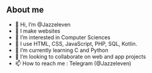 ## About me

- 👋 Hi, I’m @Jazzeleven
- 🥽 I make websites
- 👀 I’m interested in Computer Sciences
- 🔨 I use HTML, CSS, JavaScript, PHP, SQL, Kotlin. 
- 🌱 I’m currently learning C and Python
- 💞️ I’m looking to collaborate on web and app projects
- 📫 How to reach me : Telegram (@Jazzeleven)